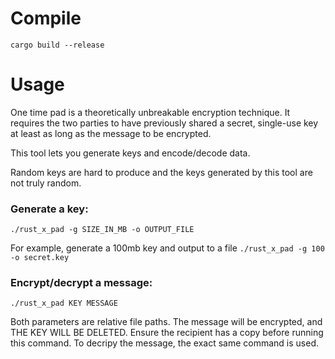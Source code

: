 # Compile

`cargo build --release`

# Usage

One time pad is a theoretically unbreakable encryption technique. It requires the two parties to have previously shared a secret, single-use key at least as long as the message to be encrypted.

This tool lets you generate keys and encode/decode data.

Random keys are hard to produce and the keys generated by this tool are not truly random.

### Generate a key:

```./rust_x_pad -g SIZE_IN_MB -o OUTPUT_FILE```

For example, generate a 100mb key and output to a file
```./rust_x_pad -g 100 -o secret.key```

### Encrypt/decrypt a message:

```./rust_x_pad KEY MESSAGE```

Both parameters are relative file paths. The message will be encrypted, and THE KEY WILL BE DELETED. Ensure the recipient has a copy before running this command. To decripy the message, the exact same command is used.

